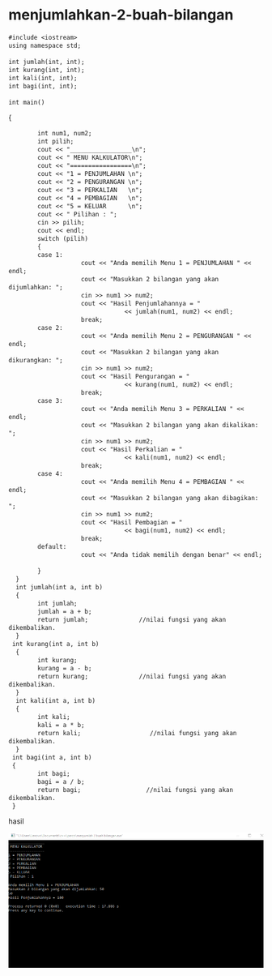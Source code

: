 # menjumlahkan-2-buah-bilangan

    #include <iostream>
    using namespace std;

    int jumlah(int, int);
    int kurang(int, int);
    int kali(int, int);
    int bagi(int, int);

    int main()
{

            int num1, num2;
            int pilih;
            cout << "_________________\n";
            cout << " MENU KALKULATOR\n";
            cout << "=================\n";
            cout << "1 = PENJUMLAHAN \n";
            cout << "2 = PENGURANGAN \n";
            cout << "3 = PERKALIAN   \n";
            cout << "4 = PEMBAGIAN   \n";
            cout << "5 = KELUAR      \n";
            cout << " Pilihan : ";
            cin >> pilih;
            cout << endl;
            switch (pilih)
            {
            case 1:
                        cout << "Anda memilih Menu 1 = PENJUMLAHAN " << endl;
                        cout << "Masukkan 2 bilangan yang akan dijumlahkan: ";
                        cin >> num1 >> num2;
                        cout << "Hasil Penjumlahannya = "
                                    << jumlah(num1, num2) << endl;
                        break;
            case 2:
                        cout << "Anda memilih Menu 2 = PENGURANGAN " << endl;
                        cout << "Masukkan 2 bilangan yang akan dikurangkan: ";
                        cin >> num1 >> num2;
                        cout << "Hasil Pengurangan = "
                                    << kurang(num1, num2) << endl;
                        break;
            case 3:
                        cout << "Anda memilih Menu 3 = PERKALIAN " << endl;
                        cout << "Masukkan 2 bilangan yang akan dikalikan: ";
                        cin >> num1 >> num2;
                        cout << "Hasil Perkalian = "
                                    << kali(num1, num2) << endl;
                        break;
            case 4:
                        cout << "Anda memilih Menu 4 = PEMBAGIAN " << endl;
                        cout << "Masukkan 2 bilangan yang akan dibagikan: ";
                        cin >> num1 >> num2;
                        cout << "Hasil Pembagian = "
                                    << bagi(num1, num2) << endl;
                        break;
            default:
                        cout << "Anda tidak memilih dengan benar" << endl;

            }
      }
      int jumlah(int a, int b)
      {
            int jumlah;
            jumlah = a + b;
            return jumlah;              //nilai fungsi yang akan dikembalikan.
      }
     int kurang(int a, int b)
      {
            int kurang;
            kurang = a - b;
            return kurang;              //nilai fungsi yang akan dikembalikan.
      }
      int kali(int a, int b)
      {
            int kali;
            kali = a * b;
            return kali;                   //nilai fungsi yang akan dikembalikan.
      }
     int bagi(int a, int b)
     {
            int bagi;
            bagi = a / b;
            return bagi;                  //nilai fungsi yang akan dikembalikan.
     }
     
     
     
     
     
hasil

![img](https://github.com/hamdanyuapi/menjumlahkan-2-buah-bilangan/blob/master/menjumlahkan%202%20buah%20bilangan.png?raw=true)
